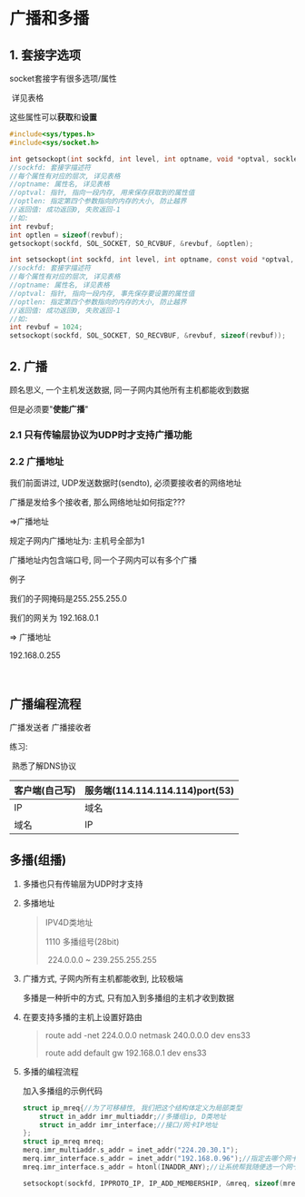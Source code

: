 # 广播和多播

## 1. 套接字选项

socket套接字有很多选项/属性

​	详见表格

这些属性可以**获取**和**设置**

```c
#include<sys/types.h>
#include<sys/socket.h>

int getsockopt(int sockfd, int level, int optname, void *optval, socklen_t *optlen);
//sockfd: 套接字描述符
//每个属性有对应的层次, 详见表格
//optname: 属性名, 详见表格
//optval: 指针, 指向一段内存, 用来保存获取到的属性值
//optlen: 指定第四个参数指向的内存的大小, 防止越界
//返回值: 成功返回0, 失败返回-1
//如:
int revbuf;
int optlen = sizeof(revbuf);
getsockopt(sockfd, SOL_SOCKET, SO_RCVBUF, &revbuf, &optlen);

int setsockopt(int sockfd, int level, int optname, const void *optval, socklen_t optlen);
//sockfd: 套接字描述符
//每个属性有对应的层次, 详见表格
//optname: 属性名, 详见表格
//optval: 指针, 指向一段内存, 事先保存要设置的属性值
//optlen: 指定第四个参数指向的内存的大小, 防止越界
//返回值: 成功返回0, 失败返回-1
//如:
int revbuf = 1024;
setsockopt(sockfd, SOL_SOCKET, SO_RECVBUF, &revbuf, sizeof(revbuf));
```

## 2. 广播

顾名思义, 一个主机发送数据, 同一子网内其他所有主机都能收到数据

但是必须要"**使能广播**"



### 2.1 只有传输层协议为UDP时才支持广播功能

### 2.2 广播地址

我们前面讲过, UDP发送数据时(sendto), 必须要接收者的网络地址

广播是发给多个接收者, 那么网络地址如何指定???

=>广播地址

规定子网内广播地址为: 主机号全部为1

广播地址内包含端口号, 同一个子网内可以有多个广播



例子

我们的子网掩码是255.255.255.0

我们的网关为		192.168.0.1

=> 广播地址

192.168.0.255

​	

## 广播编程流程

广播发送者	广播接收者



练习:

​	熟悉了解DNS协议

| 客户端(自己写) | 服务端(114.114.114.114)port(53) |
| -------------- | ------------------------------- |
| IP             | 域名                            |
| 域名           | IP                              |



## 多播(组播)

1. 多播也只有传输层为UDP时才支持

2. 多播地址

   > IPV4D类地址
   >
   > 1110	多播组号(28bit)
   >
   > ​	224.0.0.0	~	239.255.255.255

3. 广播方式, 子网内所有主机都能收到, 比较极端

   多播是一种折中的方式, 只有加入到多播组的主机才收到数据

4. 在要支持多播的主机上设置好路由

   > route add -net 224.0.0.0 netmask 240.0.0.0 dev ens33
   >
   > route add default gw 192.168.0.1 dev ens33

5. 多播的编程流程

   加入多播组的示例代码

   ```c
   struct ip_mreq{//为了可移植性, 我们把这个结构体定义为局部类型
       struct in_addr imr_multiaddr;//多播组ip, D类地址
       struct in_addr imr_interface;//接口/网卡IP地址
   };
   struct ip_mreq mreq;
   merq.imr_multiaddr.s_addr = inet_addr("224.20.30.1");
   merq.imr_interface.s_addr = inet_addr("192.168.0.96");//指定去哪个网卡
   mreq.imr_interface.s_addr = htonl(INADDR_ANY);//让系统帮我随便选一个网卡
   
   setsockopt(sockfd, IPPROTO_IP, IP_ADD_MEMBERSHIP, &mreq, sizeof(mreq));
   ```

   

